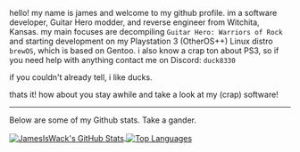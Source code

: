 hello! my name is james and welcome to my github profile. im a software developer, Guitar Hero modder, and reverse engineer from Witchita, Kansas. my main focuses are decompiling `Guitar Hero: Warriors of Rock` and starting development on my Playstation 3 (OtherOS++) Linux distro `brewOS`, which is based on Gentoo. i also know a crap ton about PS3, so if you need help with anything contact me on Discord: `duck8330`

if you couldn't already tell, i like ducks.

thats it! how about you stay awhile and take a look at my (crap) software!


-------------------------------------------------------------------------------------------------------------
Below are some of my Github stats. Take a gander.

<a href="https://github.com/JamesIsWack/">
  <img align="center" src="https://github-readme-stats.vercel.app/api?username=JamesIsWack&hide=prs&show_icons=true&line_height=33&count_private=true&theme=dark" alt="JamesIsWack's GitHub Stats" />
</a>
<a href="https://github.com/JamesIsWack/jamesiswack.github.io/">
  <img align="center" src="https://github-readme-stats.vercel.app/api/top-langs/?username=JamesIsWack&&hide=cmake&layout=compact&theme=dark" alt="Top Languages" />
</a>




